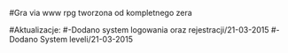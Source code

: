 #Gra via www rpg tworzona od kompletnego zera

#Aktualizacje:
#-Dodano system logowania oraz rejestracji/21-03-2015
#-Dodano System leveli/21-03-2015